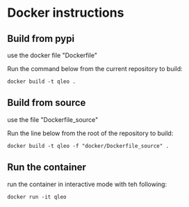 # Docker instructions

## Build from pypi

use the docker file "Dockerfile"

Run the command below from the current repository to build:
```
docker build -t qleo .
```

## Build from source

use the file "Dockerfile_source"

Run the line below from the root of the repository to build:
```
docker build -t qleo -f "docker/Dockerfile_source" .
```

## Run the container

run the container in interactive mode with teh following:
```
docker run -it qleo
```